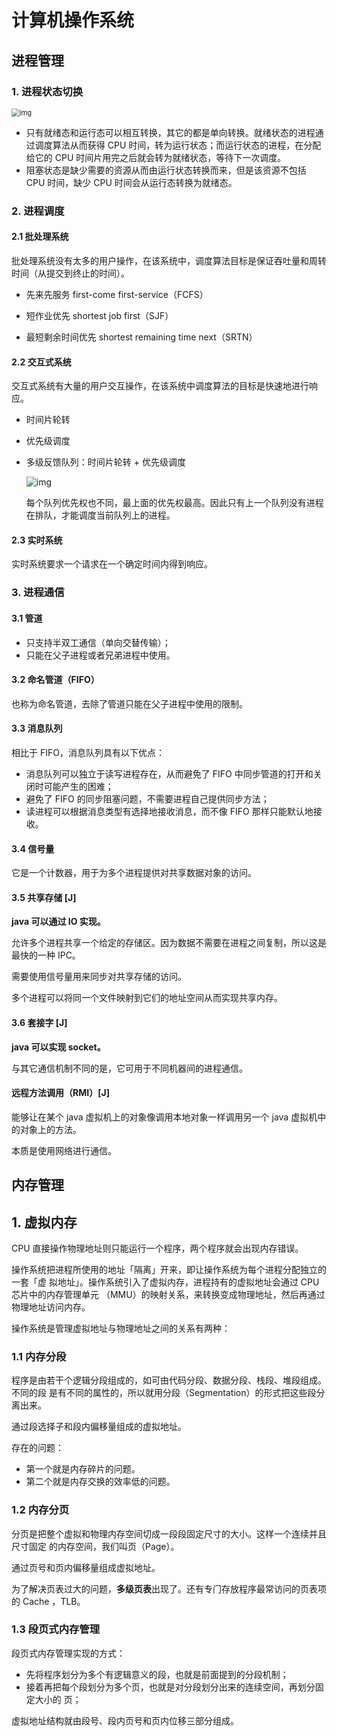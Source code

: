 # 计算机操作系统

## 进程管理

### 1. 进程状态切换

<img src="https://cs-notes-1256109796.cos.ap-guangzhou.myqcloud.com/ProcessState.png" alt="img" style="zoom:80%;" />

- 只有就绪态和运行态可以相互转换，其它的都是单向转换。就绪状态的进程通过调度算法从而获得 CPU 时间，转为运行状态；而运行状态的进程，在分配给它的 CPU 时间片用完之后就会转为就绪状态，等待下一次调度。
- 阻塞状态是缺少需要的资源从而由运行状态转换而来，但是该资源不包括 CPU 时间，缺少 CPU 时间会从运行态转换为就绪态。

### 2. 进程调度

#### 2.1 批处理系统

批处理系统没有太多的用户操作，在该系统中，调度算法目标是保证吞吐量和周转时间（从提交到终止的时间）。

- 先来先服务 first-come first-service（FCFS）

- 短作业优先 shortest job first（SJF）

- 最短剩余时间优先 shortest remaining time next（SRTN）

#### 2.2 交互式系统

交互式系统有大量的用户交互操作，在该系统中调度算法的目标是快速地进行响应。

- 时间片轮转

- 优先级调度

- 多级反馈队列：时间片轮转 + 优先级调度

  <img src="https://cs-notes-1256109796.cos.ap-guangzhou.myqcloud.com/042cf928-3c8e-4815-ae9c-f2780202c68f.png" alt="img" style="zoom:100%;" />

  每个队列优先权也不同，最上面的优先权最高。因此只有上一个队列没有进程在排队，才能调度当前队列上的进程。

#### 2.3 实时系统

实时系统要求一个请求在一个确定时间内得到响应。

### 3. 进程通信

#### 3.1 管道

- 只支持半双工通信（单向交替传输）；
- 只能在父子进程或者兄弟进程中使用。

#### 3.2 命名管道（FIFO）

也称为命名管道，去除了管道只能在父子进程中使用的限制。

#### 3.3 消息队列

相比于 FIFO，消息队列具有以下优点：

- 消息队列可以独立于读写进程存在，从而避免了 FIFO 中同步管道的打开和关闭时可能产生的困难；
- 避免了 FIFO 的同步阻塞问题，不需要进程自己提供同步方法；
- 读进程可以根据消息类型有选择地接收消息，而不像 FIFO 那样只能默认地接收。

#### 3.4 信号量

它是一个计数器，用于为多个进程提供对共享数据对象的访问。

#### 3.5 共享存储 [J]

**java 可以通过 IO 实现。**

允许多个进程共享一个给定的存储区。因为数据不需要在进程之间复制，所以这是最快的一种 IPC。

需要使用信号量用来同步对共享存储的访问。

多个进程可以将同一个文件映射到它们的地址空间从而实现共享内存。

#### 3.6 套接字 [J]

**java 可以实现 socket。**

与其它通信机制不同的是，它可用于不同机器间的进程通信。

#### 远程方法调用（RMI）[J]

能够让在某个 java 虚拟机上的对象像调用本地对象一样调用另一个 java 虚拟机中的对象上的方法。

本质是使用网络进行通信。

## 内存管理

## 1. 虚拟内存

CPU 直接操作物理地址则只能运行一个程序，两个程序就会出现内存错误。

操作系统把进程所使⽤的地址「隔离」开来，即让操作系统为每个进程分配独⽴的⼀套「虚
拟地址」。操作系统引⼊了虚拟内存，进程持有的虚拟地址会通过 CPU 芯⽚中的内存管理单元
（MMU）的映射关系，来转换变成物理地址，然后再通过物理地址访问内存。

操作系统是管理虚拟地址与物理地址之间的关系有两种：

### 1.1 内存分段

程序是由若⼲个逻辑分段组成的，如可由代码分段、数据分段、栈段、堆段组成。不同的段
是有不同的属性的，所以就⽤分段（Segmentation）的形式把这些段分离出来。

通过段选择子和段内偏移量组成的虚拟地址。

存在的问题：

- 第⼀个就是内存碎⽚的问题。
- 第⼆个就是内存交换的效率低的问题。

### 1.2 内存分页

分⻚是把整个虚拟和物理内存空间切成⼀段段固定尺⼨的⼤⼩。这样⼀个连续并且尺⼨固定
的内存空间，我们叫⻚（Page）。

通过页号和页内偏移量组成虚拟地址。

为了解决页表过大的问题，**多级页表**出现了。还有专⻔存放程序最常访问的⻚表项的 Cache ，TLB。

### 1.3 段页式内存管理

段⻚式内存管理实现的⽅式：

- 先将程序划分为多个有逻辑意义的段，也就是前⾯提到的分段机制；
- 接着再把每个段划分为多个⻚，也就是对分段划分出来的连续空间，再划分固定⼤⼩的
  ⻚；

虚拟地址结构就由段号、段内⻚号和⻚内位移三部分组成。